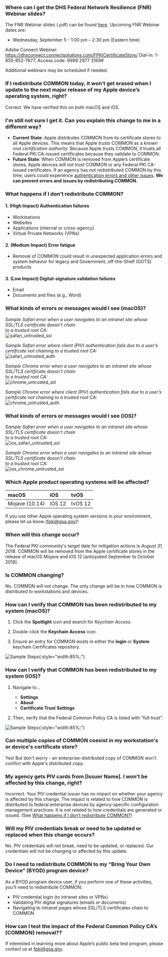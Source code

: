 <br>

### Where can I get the DHS Federal Network Resilience (FNR) Webinar slides?
The FNR Webinar slides (.pdf) can be found <a target="_blank" href="{{site.baseurl}}/docs/FPKI_Trust_Removal_-_FNR_Webinar_08022018.pdf">here</a>. Upcoming FNR Webinar dates are:
* Wednesday, September 5 - 1:00 pm – 2:30 pm (Eastern time)

Adobe Connect Webinar:
https://dhsconnect.connectsolutions.com/FPKICertificateStore/
Dial-in:  1-855-852-7677, Access code: 9999 2977 3169#

Additional webinars may be scheduled if needed.

### If I redistribute COMMON today, it won’t get erased when I update to the next major release of my Apple device’s operating system, right?
Correct. We have verified this on both macOS and iOS. 

### I'm still not sure I get it. Can you explain this change to me in a different way?
- **Current State**: Apple distributes COMMON from its certificate stores to all Apple devices. This means that Apple *trusts* COMMON as a *known root certification authority*. Because Apple *trusts* COMMON, it trusts all Federal PKI CA-issued certificates because they validate to COMMON.
- **Future State**: When COMMON is removed from Apple’s certificate stores, Apple devices *will not trust* COMMON or any Federal PKI CA-issued certificates. If an agency has not redistributed COMMON by this time, users could experience [authentication errors and other issues](#what-happens-if-i-dont-redistribute-common). **We can prevent errors and issues by redistributing COMMON.**


### What happens if I don’t redistribute COMMON?

#### 1. (High Impact) Authentication failures
- Workstations 
- Websites  
- Applications (internal or cross-agency)
- Virtual Private Networks (VPNs)

#### 2. (Medium Impact) Error fatigue
- Removal of COMMON could result in unexpected application errors and system behavior for legacy and Government, off-the-Shelf (GOTS) products

#### 3. (Low Impact) Digital-signature validation failures
- Email
- Documents and files (e.g., Word)


### What kinds of errors or messages would I see (macOS)?

*Sample Safari error when a user navigates to an intranet site whose SSL/TLS certificate doesn't chain<br>to a trusted root CA:*
     <br>
     ![safari_untrusted_ssl]({{site.baseurl}}/img/safari_untrusted_ssl.png)
    
*Sample Safari error where client (PIV) authentication fails due to a user’s certificate not chaining to a trusted root CA:*
     <br>
     ![safari_untrusted_auth]({{site.baseurl}}/img/safari_untrusted_auth.png)
   
*Sample Chrome error when a user navigates to an intranet site whose SSL/TLS certificate doesn't chain<br>to a trusted root CA:*
     <br>
     ![chrome_untrusted_ssl]({{site.baseurl}}/img/chrome_untrusted_ssl.png)

*Sample Chrome error where client (PIV) authentication fails due to a user’s certificate not chaining to a trusted root CA:*
     <br>
     ![chrome_untrusted_auth]({{site.baseurl}}/img/chrome_untrusted_auth.png)


### What kinds of errors or messages would I see (iOS)?

*Sample Safari error when a user navigates to an intranet site whose SSL/TLS certificate doesn't chain<br>to a trusted root CA:*
     <br>
     ![ios_safari_untrusted_ssl]({{site.baseurl}}/img/ios_safari_untrusted_ssl.png)

*Sample Chrome error when a user navigates to an intranet site whose SSL/TLS certificate doesn't chain<br>to a trusted root CA:*
     <br>
     ![ios_chrome_untrusted_ssl]({{site.baseurl}}/img/ios_chrome_untrusted_ssl.png)


### Which Apple product operating systems will be affected?

| **macOS** |  **iOS** | **tvOS** | 
| :-------- |  :-------- | :-------- | 
| Mojave (10.14)  | iOS 12 | tvOS 12 |

If you use other Apple operating system versions in your environment, please let us know (fpki@gsa.gov)!

### When will this change occur?

The Federal PKI community's target date for mitigation actions is *August 31, 2018*.  COMMON will be removed from the Apple certificate stores in the release of macOS Mojave and iOS 12 (anticpated September to October 2018).

### Is COMMON changing?

No. COMMON will not change. The only change will be in how COMMON is distributed to workstations and devices.

### How can I verify that COMMON has been redistributed to my system (macOS)?

1. Click the **Spotlight** icon and search for *Keychain Access*.

2. Double-click the **Keychain Access** icon.

3. Ensure an entry for COMMON exists in either the **login** or **System** keychain Certificates repository.

![Sample Steps]({{site.baseurl}}/img/verify_trust.png){:style="width:85%;"}

### How can I verify that COMMON has been redistributed to my system (iOS)?

1. Navigate to…
     - **Settings** 
     - **About**  
     - **Certificate Trust Settings**
     
2. Then, verify that the Federal Common Policy CA is listed with “full trust”.

![Sample Steps]({{site.baseurl}}/img/verify_trust.png){:style="width:85%;"}



### Can multiple copies of COMMON coexist in my workstation's or device's certificate store?

Yes! But don't worry - an enterprise-distributed copy of COMMON won't conflict with Apple's distributed copy. 


### My agency gets PIV cards from [Issuer Name]. I won’t be affected by this change, right?

Incorrect.  Your PIV credential issuer has no impact on whether your agency is affected by this change. 
The impact is related to how COMMON is distributed to federal enterprise devices by agency-specific configuration management practices.  It is not related to how credentials are generated or issued.  (See [What happens if I don’t redistribute COMMON?](#what-happens-if-i-dont-redistribute-common))   

### Will my PIV credentials break or need to be updated or replaced when this change occurs?

No. PIV credentials will not break, need to be updated, or replaced. Our credentials will not be changing or affected by this update.

### Do I need to redistribute COMMON to my “Bring Your Own Device” (BYOD) program device?

As a BYOD program device user, if you perform one of these activities, you'll need to redistribute COMMON:
- PIV credential login (to intranet sites or VPNs) 
- Validating PIV digital signatures (emails or documents)
- Navigating to intranet pages whose SSL/TLS certificates chain to COMMON


### How can I test the impact of the Federal	Common Policy CA’s (COMMON) removal??

If interested in learning more about Apple’s public beta test program, please contact us at fpki@gsa.gov.
